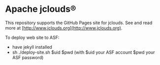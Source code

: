 # Apache jclouds&reg;

This repository supports the GitHub Pages site for jclouds. See and read more at [http://www.jclouds.org](http://www.jclouds.org).

To deploy web site to ASF:
* have jekyll installed
* sh ./deploy-site.sh $uid $pwd (with $uid your ASF account $pwd your ASF password)

